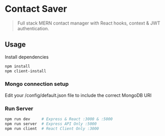 # Contact Saver

> Full stack MERN contact manager with React hooks, context & JWT authentication. 

## Usage

Install dependencies

```bash
npm install
npm client-install
```

### Mongo connection setup

Edit your /config/default.json file to include the correct MongoDB URI

### Run Server

```bash
npm run dev     # Express & React :3000 & :5000
npm run server  # Express API Only :5000
npm run client  # React Client Only :3000
```
